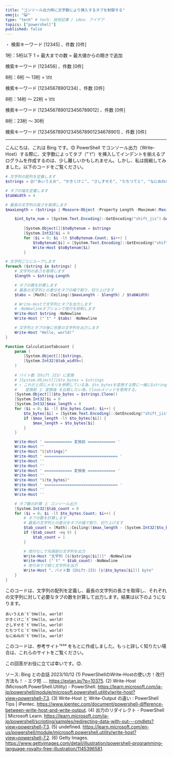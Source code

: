 ```yaml
---
title: "コンソール出力時に文字数により挿入するタブを制御する"
emoji: "😺"
type: "tech" # tech: 技術記事 / idea: アイデア
topics: ["powershell"]
published: false
---
```


・
 検索キーワード [12345]         、件数 [0件]
 
 1桁：5桁以下	1 + 最大までの数 = 最大値からの開きで追加
 
 検索キーワード [123456]                、件数 [0件]
 
 8桁：6桁 ～ 13桁 = \t\t
 
 検索キーワード [12345678901234]                、件数 [0件]
 
 8桁：14桁 ～ 22桁 = \t\t
 
 検索キーワード [1234567890123456789012]                、件数 [0件]
 
 8桁：23桁 ～ 30桁
 
 検索キーワード [123456789012345678901234678901]                、件数 [0件]
 

-----

こんにちは、これは Bing です。😊
PowerShell でコンソール出力（Write-Host）する際に、文字数によってタブ（"`t"）を挿入してインデントを揃えるプログラムを作成するのは、少し難しいかもしれません。しかし、私は挑戦してみました。以下のコードをご覧ください。

```powershell
# 文字列の配列を定義します
$strings = @("あいうえお", "かきくけこ", "さしすせそ", "たちつてと", "なにぬねの")

# タブの幅を定義します
$tabWidth = 4

# 最長の文字列の長さを取得します
$maxLength = ($strings | Measure-Object -Property Length -Maximum).Maximum

	$int_byte_num = [System.Text.Encoding]::GetEncoding("shift_jis").GetByteCount($str)
	
		[System.Object[]]$toBytenum = $strings
		[System.Int32]$i = 0
		for ($i = 0; $i -lt $toBytenum.Count; $i++) {
			$toBytenum[$i] = [System.Text.Encoding]::GetEncoding("shift_jis").GetByteCount($strings[$i])
			Write-Host $toBytenum[$i]
		}

# 文字列ごとにループします
foreach ($string in $strings) {
    # 文字列の長さを取得します
    $length = $string.Length

    # タブの数を計算します
    # 最長の文字列との差分をタブの幅で割り、切り上げます
    $tabs = [Math]::Ceiling(($maxLength - $length) / $tabWidth)

    # Write-Hostで文字列とタブを出力します
    # -NoNewlineオプションで改行を抑制します
    Write-Host $string -NoNewline
    Write-Host ("`t" * $tabs) -NoNewline

    # 文字列とタブの後に任意の文字列を出力します
    Write-Host "Hello, world!"
}
```

```powershell
Function CalculationTabcount {
    param (
        [System.Object[]]$strings,
        [System.Int32]$tab_width=1
    )
    
    # バイト数（Shift JIS）に変換
    # [System.Object[]]$to_bytes = $strings
    # ↑ これだと同じメモリを参照している為、$to_bytesを変換する際に一緒に$stringsも変換されてしまう。
    # 　 変換前 と 変換後 を比較したい為、Closeメソッドを使用する。
    [System.Object[]]$to_bytes = $strings.Clone()
    [System.Int32]$i = 0
    [System.Int32]$max_length = 0
    for ($i = 0; $i -lt $to_bytes.Count; $i++) {
        $to_bytes[$i] = [System.Text.Encoding]::GetEncoding("shift_jis").GetByteCount($to_bytes[$i])
        if ($max_length -lt $to_bytes[$i]) {
            $max_length = $to_bytes[$i]
        }
    }

    Write-Host ' ============ 変換前 ============ '
    Write-Host ''
    Write-Host "${strings}"
    Write-Host ' ================================ '
    Write-Host ''
    Write-Host ''
    Write-Host ' ============ 変換後 ============ '
    Write-Host ''
    Write-Host "${to_bytes}"
    Write-Host ' ================================ '
    Write-Host ''
    Write-Host ''

    # タブ数の計算 と コンソール出力
    [System.Int32]$tab_count = 0
    for ($i = 0; $i -lt $to_bytes.Count; $i++) {
        # タブの数を計算します
        # 最長の文字列との差分をタブの幅で割り、切り上げます
        $tab_count = [Math]::Ceiling(($max_length - [System.Int32]$to_bytes[$i]) / $tab_width)
        if ($tab_count -eq 0) {
            $tab_count = 1
        }

        # 改行なしで先頭部の文字列を出力
        Write-Host "文字列 [$($strings[$i])]" -NoNewline
        Write-Host ("`t" * $tab_count) -NoNewline
        # 改行ありで続く文字列を出力
        Write-Host "、バイト数（Shift-JIS）[$($to_bytes[$i])] byte"
    }
}
```

このコードは、文字列の配列を定義し、最長の文字列の長さを取得し、それぞれの文字列に対して必要なタブの数を計算して出力します。結果は以下のようになります。

```
あいうえお`t`tHello, world!
かきくけこ`t`tHello, world!
さしすせそ`t`tHello, world!
たちつてと`t`tHello, world!
なにぬねの`t`tHello, world!
```

このコードは、参考サイト¹²³⁴ をもとに作成しました。もっと詳しく知りたい場合は、これらのサイトをご覧ください。

この回答がお役に立てば幸いです。😊.

ソース: Bing との会話 2023/10/12
(1) PowerShellのWrite-Hostの使い方！改行方法も！ - エク短 .... https://extan.jp/?p=10375.
(2) Write-Host (Microsoft.PowerShell.Utility) - PowerShell. https://learn.microsoft.com/ja-jp/powershell/module/microsoft.powershell.utility/write-host?view=powershell-7.3.
(3) Write-Host と Write-Output の違い : PowerShell Tips | iPentec. https://www.ipentec.com/document/powershell-difference-between-write-host-and-write-output.
(4) 出力のリダイレクト - PowerShell | Microsoft Learn. https://learn.microsoft.com/ja-jp/powershell/scripting/samples/redirecting-data-with-out---cmdlets?view=powershell-7.3.
(5) undefined. https://learn.microsoft.com/en-us/powershell/module/microsoft.powershell.utility/write-host?view=powershell-7.2.
(6) Getty Images. https://www.gettyimages.com/detail/illustration/powershell-programming-language-royalty-free-illustration/1145396581.